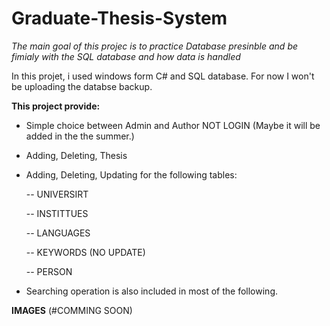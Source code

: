 # Graduate-Thesis-System
*The main goal of this projec is to practice Database presinble and be fimialy with the SQL database and how data is handled*

In this projet, i used windows form C# and SQL database. For now I won't be uploading the databse backup.


**This project provide:**
  - Simple choice between Admin and Author NOT LOGIN (Maybe it will be added in the the summer.)
  - Adding, Deleting, Thesis
  - Adding, Deleting, Updating for the following tables:
  
    -- UNIVERSIRT
  
    -- INSTITTUES
    
    -- LANGUAGES
    
    -- KEYWORDS (NO UPDATE)
    
    -- PERSON
    
  - Searching operation is also included in most of the following. 
  
  
  **IMAGES**
  (#COMMING SOON)
